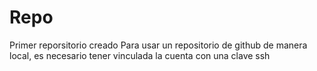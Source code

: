 # Repo
Primer reporsitorio creado
Para usar un repositorio de github de manera local, es necesario tener vinculada la cuenta con una clave ssh
